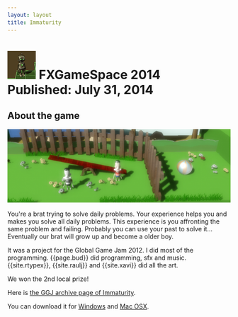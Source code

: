 ```yaml
---
layout: layout
title: Immaturity
---
```


![FXGameSpace icon](../images/fxgamespace.png) FXGameSpace 2014 <section class="byline">Published: July 31, 2014</section>
===

About the game
---

![Immaturity screenshot](../images/immaturity_scr.png)

You're a brat trying to solve daily problems. Your experience helps you and makes you solve all daily problems. This experience is you affronting the same problem and failing. Probably you can use your past to solve it... Eventually our brat will grow up and become a older boy. 

It was a project for the Global Game Jam 2012. I did most of the programming. {{page.bud}} did programming, sfx and music. {{site.rtypex}}, {{site.raulj}} and {{site.xavi}} did all the art.

We won the 2nd local prize!

Here is [the GGJ archive page of Immaturity](http://archive.globalgamejam.org/2012/immaturity).

You can download it for [Windows](../files/Immaturity_win.zip) and [Mac OSX](../files/Immaturity_mac.zip).
